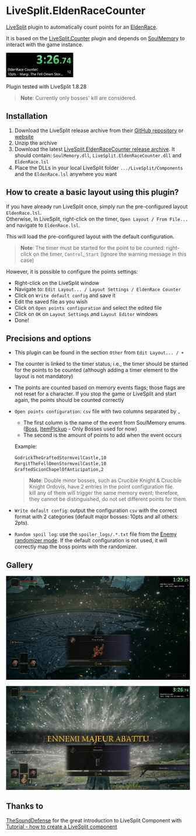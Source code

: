 # LiveSplit.EldenRaceCounter

[LiveSplit](https://livesplit.org/) plugin to automatically count points for an [EldenRace](https://arshesl.notion.site/6d3f8eae9d994bce813ef57753ac5630?v=33f75a56fc924cf6b136d0948e773baa).

It is based on the [LiveSplit.Counter](https://github.com/LiveSplit/LiveSplit.Counter) plugin and depends on [SoulMemory](https://github.com/FrankvdStam/SoulSplitter/tree/main/src/SoulMemory) to interact with the game instance.

![LiveSplit layout](images/livesplit_layout.png)

Plugin tested with LiveSplit 1.8.28

> **Note**: Currently only bosses' kill are considered.

## Installation

1. Download the LiveSplit release archive from their [GitHub repository](https://github.com/LiveSplit/LiveSplit/releases) or [website](https://livesplit.org/downloads/)
2. Unzip the archive
3. Download the latest [LiveSplit.EldenRaceCounter release archive](https://github.com/RadaKk/LiveSplit.EldenRaceCounter/releases). It should contain: `SoulMemory.dll`, `LiveSplit.EldenRaceCounter.dll` and `EldenRace.lsl`
4. Place the DLLs in your local LiveSplit folder `.../LiveSplit/Components` and the `EldenRace.lsl` anywhere you want

## How to create a basic layout using this plugin?

If you have already run LiveSplit once, simply run the pre-configured layout `EldenRace.lsl`.  
Otherwise, In LiveSplit, right-click on the timer, `Open Layout / From File...` and navigate to `EldenRace.lsl`.

This will load the pre-configured layout with the default configuration.

> **Note**: The timer must be started for the point to be counted: right-click on the timer, `Control`, `Start` (ignore the warning message in this case)

However, it is possible to configure the points settings:

- Right-click on the LiveSplit window
- Navigate to: `Edit Layout... / Layout Settings / EldenRace Counter`
- Click on `Write default config` and save it
- Edit the saved file as you wish
- Click on `Open points configuration` and select the edited file
- Click on `OK` on `Layout Settings` and `Layout Editor` windows
- Done!

## Precisions and options

- This plugin can be found in the section `Other` from `Edit Layout... / +`
- The counter is linked to the timer status, i.e., the timer should be started for the points to be counted (although adding a timer element to the layout is not mandatory)
- The points are counted based on memory events flags; those flags are not reset for a character. If you stop the game or LiveSplit and start again, the points should be counted correctly
- `Open points configuration`: `csv` file with two columns separated by `,`
    - The first column is the name of the event from SoulMemory enums ([Boss](https://github.com/FrankvdStam/SoulSplitter/blob/main/src/SoulMemory/EldenRing/Boss.cs), [ItemPickup](https://github.com/FrankvdStam/SoulSplitter/blob/main/src/SoulMemory/EldenRing/ItemPickup.cs) - Only Bosses used for now)
    - The second is the amount of points to add when the event occurs

    Example:

    ```csv
    GodrickTheGraftedStormveilCastle,10
    MargitTheFellOmenStormveilCastle,10
    GraftedScionChapelOfAnticipation,2
    ```
    > **Note**: Double minor bosses, such as Crucible Knight & Crucible Knight Ordovis, have 2 entries in the point configuration file.  
    > kill any of them will trigger the same memory event; therefore, they cannot be distinguished, do not set different points for them.
    
- `Write default config`: output the configuration `csv` with the correct format with 2 categories (default major bosses: 10pts and all others: 2pts).
- `Random spoil log`: use the `spoiler_logs/.*.txt` file from the [Enemy randomizer mode](https://www.nexusmods.com/eldenring/mods/428). If the default configuration is not used, it will correctly map the boss points with the randomizer.

## Gallery

![Minor Boss](images/miniboss.png)

![Major Boss](images/majorboss.png)

## Thanks to

[TheSoundDefense](https://gist.github.com/TheSoundDefense) for the great introduction to LiveSplit Component with [Tutorial - how to create a LiveSplit component](https://gist.github.com/TheSoundDefense/cf85fd68ae582faa5f1cc95f18bba4ec)
